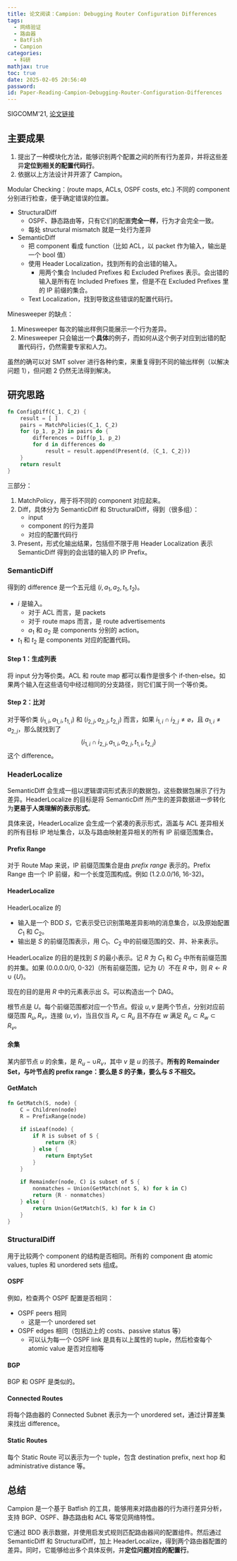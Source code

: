 ```yaml
---
title: 论文阅读：Campion: Debugging Router Configuration Differences
tags:
  - 网络验证
  - 路由器
  - BatFish
  - Campion
categories:
  - 科研
mathjax: true
toc: true
date: 2025-02-05 20:56:40
password:
id: Paper-Reading-Campion-Debugging-Router-Configuration-Differences
---
```


SIGCOMM'21, [论文链接](https://doi.org/10.1145/3452296.3472925)

<!--more-->

## 主要成果

1. 提出了一种模块化方法，能够识别两个配置之间的所有行为差异，并将这些差异**定位到相关的配置代码行**。
2. 依据以上方法设计并开源了 Campion。

Modular Checking：(route maps, ACLs, OSPF costs, etc.) 不同的 component 分别进行检查，便于确定错误的位置。

- StructuralDiff
  - OSPF、静态路由等，只有它们的配置**完全一样**，行为才会完全一致。
  - 每处 structural mismatch 就是一处行为差异
- SemanticDiff
  - 把 component 看成 function（比如 ACL，以 packet 作为输入，输出是一个 bool 值）
  - 使用 Header Localization，找到所有的会出错的输入。
    - 用两个集合 $\text{Included Prefixes}$ 和 $\text{Excluded Prefixes}$ 表示。会出错的输入是所有在 $\text{Included Prefixes}$ 里，但是不在 $\text{Excluded Prefixes}$ 里的 IP 前缀的集合。
  - Text Localization，找到导致这些错误的配置代码行。

Minesweeper 的缺点：

1. Minesweeper 每次的输出样例只能展示一个行为差异。
2. Minesweeper 只会输出一个**具体**的例子，而如何从这个例子对应到出错的配置代码行，仍然需要专家和人力。

虽然的确可以对 SMT solver 进行各种约束，来重复得到不同的输出样例（以解决问题 1），但问题 2 仍然无法得到解决。

## 研究思路

```rust
fn ConfigDiff(C_1, C_2) {
	result = [ ]
	pairs = MatchPolicies(C_1, C_2)
	for (p_1, p_2) in pairs do {
        differences = Diff(p_1, p_2)
        for d in differences do
            result = result.append(Present(d, {C_1, C_2}))
    }
    return result
}
```

三部分：

1. MatchPolicy，用于将不同的 component 对应起来。
2. Diff，具体分为 SemanticDiff 和 StructuralDiff，得到（很多组）：
   - input
   - component 的行为差异
   - 对应的配置代码行
3. Present，形式化输出结果，包括但不限于用 Header Localization 表示 SemanticDiff 得到的会出错的输入的 IP Prefix。

### SemanticDiff

得到的 difference 是一个五元组 $(i, a_1, a_2, t_1, t_2)$。

- $i$ 是输入。
  - 对于 ACL 而言，是 packets
  - 对于 route maps 而言，是 route advertisements
  - $a_1$ 和 $a_2$ 是 components 分别的 action。
- $t_1$ 和 $t_2$ 是 components 对应的配置代码。

#### Step 1：生成列表

将 input 分为等价类。ACL 和 route map 都可以看作是很多个 if-then-else。如果两个输入在这些语句中经过相同的分支路径，则它们属于同一个等价类。

#### Step 2：比对

对于等价类 $(i_{1, i}, a_{1, i}, t_{1, i})$ 和 $(i_{2, j}, a_{2, j}, t_{2, j})$ 而言，如果 $i_{1, i} \cap i_{2, j} \neq \varnothing$，且 $a_{1, i} \neq a_{2, j}$，那么就找到了
$$
(i_{1, i} \cap i_{2, j}, a_{1, i}, a_{2, j}, t_{1, i}, t_{2, j})
$$
这个 difference。

### HeaderLocalize

SemanticDiff 会生成一组以逻辑谓词形式表示的数据包，这些数据包展示了行为差异。HeaderLocalize 的目标是将 SemanticDiff 所产生的差异数据进一步转化为**更易于人类理解的表示形式**。

具体来说，HeaderLocalize 会生成一个紧凑的表示形式，涵盖与 ACL 差异相关的所有目标 IP 地址集合，以及与路由映射差异相关的所有 IP 前缀范围集合。

#### Prefix Range

对于 Route Map 来说，IP 前缀范围集合是由 *prefix range* 表示的。Prefix Range 由一个 IP 前缀，和一个长度范围构成。例如 (1.2.0.0/16, 16-32)。

#### HeaderLocalize

HeaderLocalize 的

- 输入是一个 BDD $S$，它表示受已识别策略差异影响的消息集合，以及原始配置 $C_1$ 和 $C_2$。
- 输出是 $S$ 的前缀范围表示，用 $C_1$、$C_2$ 中的前缀范围的交、并、补来表示。

HeaderLocalize 的目的是找到 $S$ 的最小表示。记 $R$ 为 $C_1$ 和 $C_2$ 中所有前缀范围的并集。如果 (0.0.0.0/0, 0-32)（所有前缀范围，记为 $U$）不在 $R$ 中，则 $R \gets R \cup \{U\}$。

现在的目的是用 $R$ 中的元素表示出 $S$。可以构造出一个 DAG。

根节点是 $U$。每个前缀范围都对应一个节点。假设 $u, v$ 是两个节点，分别对应前缀范围 $R_u, R_v$，连接 $(u, v)$，当且仅当 $R_v \subset R_u$ 且不存在 $w$ 满足 $R_u \subset R_w \subset R_v$。

#### 余集

某内部节点 $u$ 的余集，是 $R_u - \cup R_v$，其中 $v$ 是 $u$ 的孩子。**所有的 Remainder Set，与叶节点的 prefix range：要么是 $S$ 的子集，要么与 $S$ 不相交。**

#### GetMatch

```rust
fn GetMatch(S, node) {
    C = Children(node)
    R = PrefixRange(node)
    
    if isLeaf(node) {
        if R is subset of S {
            return {R}
        } else {
            return EmptySet
        }
    }
    
    if Remainder(node, C) is subset of S {
        nonmatches = Union(GetMatch(not S, k) for k in C)
        return {R - nonmatches}
    } else {
        return Union(GetMatch(S, k) for k in C)
    }
}
```

### StructuralDiff

用于比较两个 component 的结构是否相同。所有的 component 由 atomic values, tuples 和 unordered sets 组成。

#### OSPF

例如，检查两个 OSPF 配置是否相同：

- OSPF peers 相同
  - 这是一个 unordered set
- OSPF edges 相同（包括边上的 costs、passive status 等）
  - 可以认为每一个 OSPF link 是具有以上属性的 tuple，然后检查每个 atomic value 是否对应相等

#### BGP

BGP 和 OSPF 是类似的。

#### Connected Routes

将每个路由器的 Connected Subnet 表示为一个 unordered set，通过计算差集来找出 difference。

#### Static Routes

每个 Static Route 可以表示为一个 tuple，包含 destination prefix, next hop 和 administrative distance 等。

## 总结

Campion 是一个基于 Batfish 的工具，能够用来对路由器的行为进行差异分析，支持 BGP、OSPF、静态路由和 ACL 等常见网络特性。

它通过 BDD 表示数据，并使用启发式规则匹配路由器间的配置组件。然后通过 SemanticDiff 和 StructuralDiff，加上 HeaderLocalize，得到两个路由器配置的差异。同时，它能够给出多个具体反例，并**定位问题对应的配置行**。
